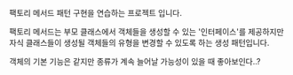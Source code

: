 팩토리 메서드 패턴 구현을 연습하는 프로젝트 입니다.

팩토리 메서드는 부모 클래스에서 객체들을 생성할 수 있는 '인터페이스'를 제공하지만
자식 클래스들이 생성될 객체들의 유형을 변경할 수 있도록 하는 생성 패턴입니다.

객체의 기본 기능은 같지만 종류가 계속 늘어날 가능성이 있을 때 좋아보인다..?

